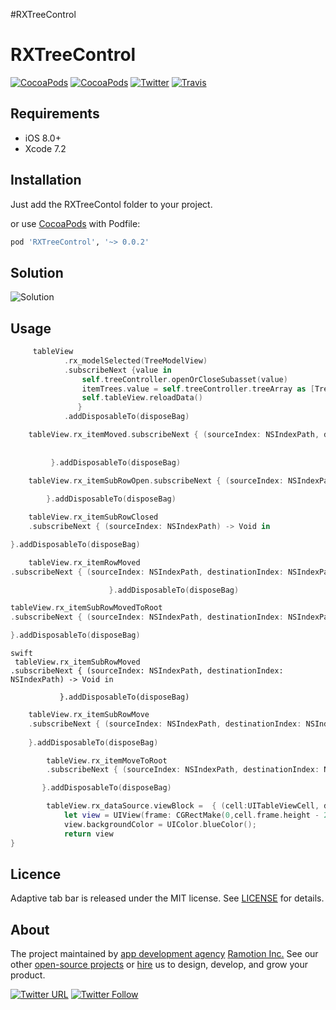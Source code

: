 #RXTreeControl

# RXTreeControl
[![CocoaPods](https://img.shields.io/cocoapods/p/RXTreeControl.svg)](https://cocoapods.org/pods/RXTreeControl)
[![CocoaPods](https://img.shields.io/cocoapods/v/RXTreeControl.svg)](http://cocoapods.org/pods/RXTreeControl)
[![Twitter](https://img.shields.io/badge/Twitter-@Ramotion-blue.svg?style=flat)](http://twitter.com/Ramotion)
[![Travis](https://img.shields.io/travis/Ramotion/tree-view.svg)](https://travis-ci.org/Ramotion/tree-view)


## Requirements

- iOS 8.0+
- Xcode 7.2

## Installation

Just add the RXTreeContol folder to your project.

or use [CocoaPods](https://cocoapods.org) with Podfile:
``` ruby
pod 'RXTreeControl', '~> 0.0.2'
```
    

## Solution
![Solution](/Tutorial-resources/Solution.png)
## Usage

``` swift
     tableView
            .rx_modelSelected(TreeModelView)
            .subscribeNext {value in
                self.treeController.openOrCloseSubasset(value)
                itemTrees.value = self.treeController.treeArray as [TreeModelView]
                self.tableView.reloadData()
               }
            .addDisposableTo(disposeBag)
``` 


``` swift
    tableView.rx_itemMoved.subscribeNext { (sourceIndex: NSIndexPath, destinationIndex: NSIndexPath) -> Void in
	
	
         }.addDisposableTo(disposeBag)
``` 


     
``` swift
    tableView.rx_itemSubRowOpen.subscribeNext { (sourceIndex: NSIndexPath) -> Void in  
    
        }.addDisposableTo(disposeBag)
```     

```swift 
	tableView.rx_itemSubRowClosed
	.subscribeNext { (sourceIndex: NSIndexPath) -> Void in

}.addDisposableTo(disposeBag)
```
        
``` swift 
	tableView.rx_itemRowMoved
.subscribeNext { (sourceIndex: NSIndexPath, destinationIndex: NSIndexPath) -> Void in

                      }.addDisposableTo(disposeBag)
```
 
``` swift 
tableView.rx_itemSubRowMovedToRoot
.subscribeNext { (sourceIndex: NSIndexPath, destinationIndex: NSIndexPath) -> Void in

}.addDisposableTo(disposeBag)

```
        
 ``` 
swift
  tableView.rx_itemSubRowMoved
.subscribeNext { (sourceIndex: NSIndexPath, destinationIndex: NSIndexPath) -> Void in
 
            }.addDisposableTo(disposeBag)
```
        
        
``` swift 
	tableView.rx_itemSubRowMove
	.subscribeNext { (sourceIndex: NSIndexPath, destinationIndex: NSIndexPath) -> Void in
 
    }.addDisposableTo(disposeBag)
```
 
 
``` swift 
		tableView.rx_itemMoveToRoot
		.subscribeNext { (sourceIndex: NSIndexPath, destinationIndex: NSIndexPath) -> Void in  

       }.addDisposableTo(disposeBag)
```
        
``` swift 
		tableView.rx_dataSource.viewBlock =  { (cell:UITableViewCell, destinationIndex: NSIndexPath) -> UIView in
            let view = UIView(frame: CGRectMake(0,cell.frame.height - 2 ,self.tableView.frame.width,2))
            view.backgroundColor = UIColor.blueColor();
            return view           
}
```


## Licence

Adaptive tab bar is released under the MIT license.
See [LICENSE](./LICENSE) for details.


## About
The project maintained by [app development agency](https://ramotion.com?utm_source=gthb&utm_medium=special&utm_campaign=foolding-cell) [Ramotion Inc.](https://ramotion.com?utm_source=gthb&utm_medium=special&utm_campaign=foolding-cell)
See our other [open-source projects](https://github.com/ramotion) or [hire](https://ramotion.com?utm_source=gthb&utm_medium=special&utm_campaign=foolding-cell) us to design, develop, and grow your product.

[![Twitter URL](https://img.shields.io/twitter/url/http/shields.io.svg?style=social)](https://twitter.com/intent/tweet?text=https://github.com/ramotion/foolding-cell)
[![Twitter Follow](https://img.shields.io/twitter/follow/ramotion.svg?style=social)](https://twitter.com/ramotion)
